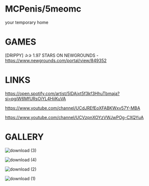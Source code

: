# MCPenis/5meomc
your temporary home

# GAMES

[DRIPPY] ✰✰ 1.97 STARS ON NEWGROUNDS - https://www.newgrounds.com/portal/view/849352

# LINKS

https://open.spotify.com/artist/5lDAjxt5f3kf3HhuTbmaja?si=pgiW6MfURsOiYL4HiiKuVA

https://www.youtube.com/channel/UCdJREfEoXFABKWxv57Y-MBA

https://www.youtube.com/channel/UCVzpnXOYzVWJwPOg-CXQYuA


# GALLERY

![download (3)](https://user-images.githubusercontent.com/111039846/235381743-ad5694ed-fed1-45c8-9d5f-c6d1965fccb1.gif)

![download (4)](https://user-images.githubusercontent.com/111039846/235381746-bf70bbfe-2b50-4008-bbbf-75cf157c11bb.gif)

![download (2)](https://user-images.githubusercontent.com/111039846/235381760-60974ae1-97c2-4451-8830-985993ad10c6.gif)

![download (1)](https://user-images.githubusercontent.com/111039846/235381762-51940659-8676-4c84-b057-03093d6ac264.gif)

